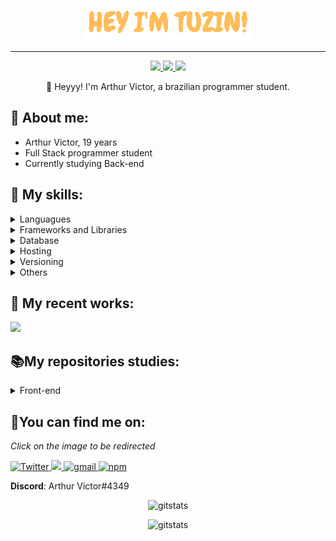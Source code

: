 <p align="center">
  <img src="./src/resources/images/header.gif" />
</p>
<hr>

<p align="center">
    <a href="https://twitter.com/tuzin_dev">
    <img src="https://img.shields.io/badge/Twitter-307cc5?style=for-the-badge&logo=twitter&logoColor=white"/>
    </a>
    <a href="https://www.linkedin.com/in/arthur-victor-a2141a227/">
    <img src="https://img.shields.io/badge/LinkedIn-307cc5?style=for-the-badge&logo=linkedin&logoColor=white"/>
    </a>
    <img src="https://komarev.com/ghpvc/?username=Tuzin-Dev&style=for-the-badge"/>
</p>

<p align="center">
👋 Heyyy! I'm Arthur Victor, a brazilian programmer student.
</p>

## **🐉 About me:**
* Arthur Victor, 19 years
* Full Stack programmer student
* Currently studying Back-end

## **💬 My skills:**
<details>
  <summary>Languagues</summary>
 
 > ![JavaScript](https://img.shields.io/badge/javascript-%23323330.svg?style=for-the-badge&logo=javascript&logoColor=%23F7DF1E)
![TypeScript](https://img.shields.io/badge/typescript-%23007ACC.svg?style=for-the-badge&logo=typescript&logoColor=white)
![HTML5](https://img.shields.io/badge/html5-%23E34F26.svg?style=for-the-badge&logo=html5&logoColor=white)
![CSS3](https://img.shields.io/badge/css3-%231572B6.svg?style=for-the-badge&logo=css3&logoColor=white)
</details>

<details>
  <summary>Frameworks and Libraries</summary>
  
> ![React](https://img.shields.io/badge/react-%2320232a.svg?style=for-the-badge&logo=react&logoColor=%2361DAFB)
![Bootstrap](https://img.shields.io/badge/bootstrap-%23563D7C.svg?style=for-the-badge&logo=bootstrap&logoColor=white)
![NodeJS](https://img.shields.io/badge/node.js-6DA55F?style=for-the-badge&logo=node.js&logoColor=white)
</details>

<details>
  <summary>Database</summary>
  
> ![MongoDB](https://img.shields.io/badge/MongoDB-%234ea94b.svg?style=for-the-badge&logo=mongodb&logoColor=white)
</details>

<details>
  <summary>Hosting</summary>
  
> ![Heroku](https://img.shields.io/badge/heroku-%23430098.svg?style=for-the-badge&logo=heroku&logoColor=white)
</details>

<details>
  <summary>Versioning</summary>
  
> ![NPM](https://img.shields.io/badge/NPM-%23000000.svg?style=for-the-badge&logo=npm&logoColor=white)
![Git](https://img.shields.io/badge/git-%23F05033.svg?style=for-the-badge&logo=git&logoColor=white)
![GitHub](https://img.shields.io/badge/github-%23121011.svg?style=for-the-badge&logo=github&logoColor=white)
</details>

<details>
  <summary>Others</summary>
  
> ![Visual Studio Code](https://img.shields.io/badge/Visual%20Studio%20Code-0078d7.svg?style=for-the-badge&logo=visual-studio-code&logoColor=white)
![Jira](https://img.shields.io/badge/jira-%230A0FFF.svg?style=for-the-badge&logo=jira&logoColor=white)
</details>

## **🚀 My recent works:**

<a href="https://github.com/Tuzin-Dev/Front">
    <img height=100 src="https://github-readme-stats.vercel.app/api/pin/?username=Tuzin-Dev&repo=Front&theme=moltack&border_radius=20"/>
</a>

## **📚My repositories studies:**

<details>
  <summary>Front-end</summary>
  
><a href="https://github.com/Tuzin-Dev/Front" title="Go to Repositore">Exemplo</a>
</details>

## **🌠You can find me on:**
*Click on the image to be redirected*

<a href="https://twitter.com/tuzin_dev"><img alt=Twitter src="https://img.shields.io/badge/twitter-%231DA1F2.svg?style=for-the-badge&logo=Twitter&logoColor=white">
</a>
<a href="[https://www.linkedin.com/in/nicolas-gabriel/](https://www.linkedin.com/in/arthur-victor-a2141a227/)">
<img src="https://img.shields.io/badge/linkedin-%230077B5.svg?style=for-the-badge&logo=linkedin&logoColor=white"/>
</a>
<a href="mailto:arthurvictorprogm@gmail.com">
<img alt=gmail src="https://img.shields.io/badge/Gmail-D14836?style=for-the-badge&logo=gmail&logoColor=white"/>
</a>
<a href="[https://www.npmjs.com/~nick-gabe](https://www.npmjs.com/~tuzin-dev)">
<img alt=npm src="https://img.shields.io/badge/NPM-%23000000.svg?style=for-the-badge&logo=npm&logoColor=white"/>
</a>

**Discord**: Arthur Victor#4349

<p align="center">
<img alt=gitstats src="https://github-readme-stats.vercel.app/api?username=Tuzin-Dev&theme=moltack"/>
</p>

<p align="center">
<img alt=gitstats src="https://github-readme-stats.vercel.app/api/top-langs/?username=Tuzin-Dev&layout=compact&langs_count=7&theme=moltack"
/>
</p>







